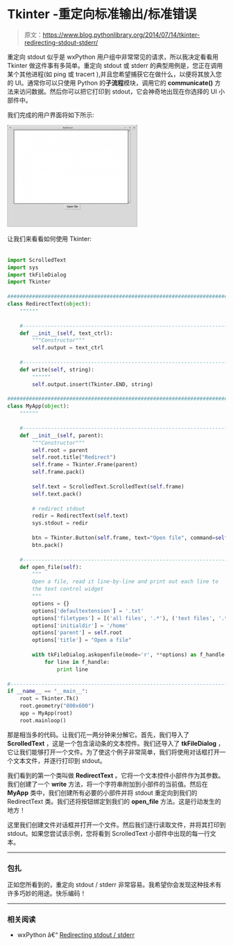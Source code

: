 # Tkinter -重定向标准输出/标准错误

> 原文：<https://www.blog.pythonlibrary.org/2014/07/14/tkinter-redirecting-stdout-stderr/>

重定向 stdout 似乎是 wxPython 用户组中非常常见的请求，所以我决定看看用 Tkinter 做这件事有多简单。重定向 stdout 或 stderr 的典型用例是，您正在调用某个其他进程(如 ping 或 tracert ),并且您希望捕获它在做什么，以便将其放入您的 UI。通常你可以只使用 Python 的**子流程**模块，调用它的 **communicate()** 方法来访问数据。然后你可以把它打印到 stdout，它会神奇地出现在你选择的 UI 小部件中。

我们完成的用户界面将如下所示:

[![tkredirect.png](img/2d95f16763258825487d0d8bdab1dc60.png)](https://www.blog.pythonlibrary.org/wp-content/uploads/2014/07/tkredirect.png)

让我们来看看如何使用 Tkinter:

```py

import ScrolledText
import sys
import tkFileDialog
import Tkinter

########################################################################
class RedirectText(object):
    """"""

    #----------------------------------------------------------------------
    def __init__(self, text_ctrl):
        """Constructor"""
        self.output = text_ctrl

    #----------------------------------------------------------------------
    def write(self, string):
        """"""
        self.output.insert(Tkinter.END, string)

########################################################################
class MyApp(object):
    """"""

    #----------------------------------------------------------------------
    def __init__(self, parent):
        """Constructor"""
        self.root = parent
        self.root.title("Redirect")
        self.frame = Tkinter.Frame(parent)
        self.frame.pack()

        self.text = ScrolledText.ScrolledText(self.frame)
        self.text.pack()

        # redirect stdout
        redir = RedirectText(self.text)
        sys.stdout = redir

        btn = Tkinter.Button(self.frame, text="Open file", command=self.open_file)
        btn.pack()

    #----------------------------------------------------------------------
    def open_file(self):
        """
        Open a file, read it line-by-line and print out each line to
        the text control widget
        """
        options = {}
        options['defaultextension'] = '.txt'
        options['filetypes'] = [('all files', '.*'), ('text files', '.txt')]
        options['initialdir'] = '/home'
        options['parent'] = self.root
        options['title'] = "Open a file"

        with tkFileDialog.askopenfile(mode='r', **options) as f_handle:
            for line in f_handle:
                print line

#----------------------------------------------------------------------
if __name__ == "__main__":
    root = Tkinter.Tk()
    root.geometry("800x600")
    app = MyApp(root)
    root.mainloop()

```

那是相当多的代码。让我们花一两分钟来分解它。首先，我们导入了 **ScrolledText** ，这是一个包含滚动条的文本控件。我们还导入了 **tkFileDialog** ，它让我们能够打开一个文件。为了使这个例子非常简单，我们将使用对话框打开一个文本文件，并逐行打印到 stdout。

我们看到的第一个类叫做 **RedirectText** 。它将一个文本控件小部件作为其参数。我们创建了一个 **write** 方法，将一个字符串附加到小部件的当前值。然后在 **MyApp** 类中，我们创建所有必要的小部件并将 stdout 重定向到我们的 RedirectText 类。我们还将按钮绑定到我们的 **open_file** 方法。这是行动发生的地方！

这里我们创建文件对话框并打开一个文件。然后我们逐行读取文件，并将其打印到 stdout。如果您尝试该示例，您将看到 ScrolledText 小部件中出现的每一行文本。

* * *

### 包扎

正如您所看到的，重定向 stdout / stderr 非常容易。我希望你会发现这种技术有许多巧妙的用途。快乐编码！

* * *

### 相关阅读

*   wxPython â€“ [Redirecting stdout / stderr](https://www.blog.pythonlibrary.org/2009/01/01/wxpython-redirecting-stdout-stderr/)